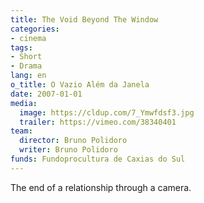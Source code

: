 ```yaml
---
title: The Void Beyond The Window
categories:
- cinema
tags:
- Short
- Drama
lang: en
o_title: O Vazio Além da Janela
date: 2007-01-01
media:
  image: https://cldup.com/7_Ymwfdsf3.jpg
  trailer: https://vimeo.com/38340401
team:
  director: Bruno Polidoro
  writer: Bruno Polidoro
funds: Fundoprocultura de Caxias do Sul
---
```


The end of a relationship through a camera.
